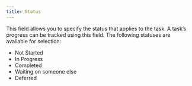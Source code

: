 ```yaml
---
title: Status
---
```



This field allows you to specify the status that applies to the task.  A task’s progress can be tracked using this field. The following statuses  are available for selection:

- Not Started
- In Progress
- Completed
- Waiting on someone  else
- Deferred

